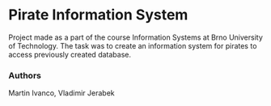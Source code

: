 # Pirate Information System
Project made as a part of the course Information Systems at Brno University of Technology. The task was to create an information system for pirates to access previously created database.

### Authors
Martin Ivanco, Vladimir Jerabek 
